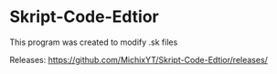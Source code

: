 # Skript-Code-Edtior

This program was created to modify .sk files


Releases:
https://github.com/MichixYT/Skript-Code-Edtior/releases/
